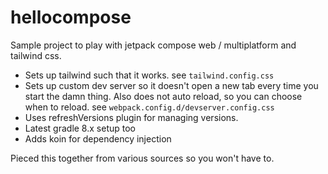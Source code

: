 # hellocompose

Sample project to play with jetpack compose web / multiplatform and tailwind css.

- Sets up tailwind such that it works. see `tailwind.config.css`
- Sets up custom dev server so it doesn't open a new tab every time you start the damn thing. Also does not auto reload, so you can choose when to reload. see `webpack.config.d/devserver.config.css`
- Uses refreshVersions plugin for managing versions.
- Latest gradle 8.x setup too
- Adds koin for dependency injection

Pieced this together from various sources so you won't have to.
